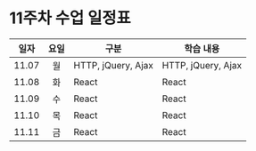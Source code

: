 #  11주차 수업 일정표 

|일자|요일|구분|학습 내용
|---|:--:|----|-----|
|11.07|월|HTTP, jQuery, Ajax|HTTP, jQuery, Ajax
|11.08|화|React|React 
|11.09|수|React|React 
|11.10|목|React|React 
|11.11|금|React|React
